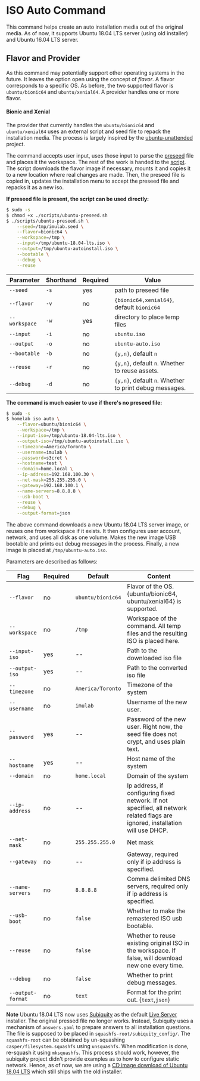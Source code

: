 # ISO Auto Command

This command helps create an auto installation media out of the original media. As of now, it supports
Ubuntu 18.04 LTS server (using old installer) and Ubuntu 16.04 LTS server.

## Flavor and Provider

As this command may potentially support other operating systems in the future. It leaves the option open using the 
concept of _flavor_. A flavor corresponds to a specific OS. As before, the two supported flavor is `ubuntu/bionic64` and
`ubuntu/xenial64`. A provider handles one or more flavor.

#### Bionic and Xenial

The provider that currently handles the `ubuntu/bionic64` and `ubuntu/xenial64`
uses an external script and seed file to repack the installation media. The process is largely inspired by the 
[ubuntu-unattended](https://github.com/netson/ubuntu-unattended) project.

The command accepts user input, uses those input to parse the [preseed](https://www.debian.org/releases/wheezy/example-preseed.txt) 
file and places it the workspace. The rest of the work is handed to the [script](https://github.com/imulab/homelab/blob/master/iso/auto/ubuntu/ubuntu-auto.sh). 
The script downloads the flavor image if necessary, mounts it and copies it to a new location where real changes are made. 
Then, the preseed file is copied in, updates the installation menu to accept the preseed file and repacks it as a new iso.

**If preseed file is present, the script can be used directly:**

```bash
$ sudo -s
$ chmod +x ./scripts/ubuntu-preseed.sh
$ ./scripts/ubuntu-preseed.sh \
    --seed=/tmp/imulab.seed \
    --flavor=bionic64 \
    --workspace=/tmp \
    --input=/tmp/ubuntu-18.04-lts.iso \
    --output=/tmp/ubuntu-autoinstall.iso \
    --bootable \
    --debug \
    --reuse
```

|Parameter|Shorthand|Required|Value|
|---|---|---|---|
|`--seed`|`-s`|yes|path to preseed file|
|`--flavor`|`-v`|no|`{bionic64,xenial64}`, default `bionic64`|
|`--workspace`|`-w`|yes|directory to place temp files|
|`--input`|`-i`|no|`ubuntu.iso`|
|`--output`|`-o`|no|`ubuntu-auto.iso`|
|`--bootable`|`-b`|no|`{y,n}`, default `n`|
|`--reuse`|`-r`|no|`{y,n}`, default `n`. Whether to reuse assets.|
|`--debug`|`-d`|no|`{y,n}`, default `n`. Whether to print debug messages.|

**The command is much easier to use if there's no preseed file:**

```bash
$ sudo -s
$ homelab iso auto \
    --flavor=ubuntu/bionic64 \
    --workspace=/tmp \
    --input-iso=/tmp/ubuntu-18.04-lts.iso \
    --output-iso=/tmp/ubuntu-autoinstall.iso \
    --timezone=America/Toronto \
    --username=imulab \
    --password=s3cret \
    --hostname=test \
    --domain=home.local \
    --ip-address=192.168.100.30 \
    --net-mask=255.255.255.0 \
    --gateway=192.168.100.1 \
    --name-servers=8.8.8.8 \
    --usb-boot \
    --reuse \
    --debug \
    --output-format=json
```

The above command downloads a new Ubuntu 18.04 LTS server image, or reuses one from workspace if it exists. It then configures
user account, network, and uses all disk as one volume. Makes the new image USB bootable and prints out debug messages in the
process. Finally, a new image is placed at `/tmp/ubuntu-auto.iso`.

Parameters are described as follows:

|Flag|Required|Default|Content|
|---|---|---|---|
|`--flavor`|no|`ubuntu/bionic64`|Flavor of the OS. {ubuntu/bionic64, ubuntu/xenial64} is supported.|
|`--workspace`|no|`/tmp`|Workspace of the command. All temp files and the resulting ISO is placed here.|
|`--input-iso`|yes|--|Path to the downloaded iso file|
|`--output-iso`|yes|--|Path to the converted iso file|
|`--timezone`|no|`America/Toronto`|Timezone of the system|
|`--username`|no|`imulab`|Username of the new user.|
|`--password`|yes|--|Password of the new user. Right now, the seed file does not crypt, and uses plain text.|
|`--hostname`|yes|--|Host name of the system|
|`--domain`|no|`home.local`|Domain of the system|
|`--ip-address`|no|--|Ip address, if configuring fixed network. If not specified, all network related flags are ignored, installation will use DHCP.|
|`--net-mask`|no|`255.255.255.0`|Net mask|
|`--gateway`|no|--|Gateway, required only if ip address is specified.|
|`--name-servers`|no|`8.8.8.8`|Comma delimited DNS servers, required only if ip address is specified.|
|`--usb-boot`|no|`false`|Whether to make the remastered ISO usb bootable.|
|`--reuse`|no|`false`|Whether to reuse existing original ISO in the workspace. If false, will download new one every time.|
|`--debug`|no|`false`|Whether to print debug messages.|
|`--output-format`|no|`text`|Format for the print out. {`text`,`json`}|

**Note** Ubuntu 18.04 LTS now uses [Subiquity](https://github.com/CanonicalLtd/subiquity) as the default 
[Live Server](http://releases.ubuntu.com/bionic/) installer. The original pressed file no longer works. Instead, Subiquity
uses a mechanism of `answers.yaml` to prepare answers to all installation questions. The file is supposed to be placed in
`squashfs-root/subiquity_config/`. The `squashfs-root` can be obtained by un-squashing `casper/filesystem.squashfs` using 
`unsquashfs`. When modification is done, re-squash it using `mksquashfs`. This process should work, however, the subiquity
project didn't provide examples as to how to configure static network. Hence, as of now, we are using a 
[CD image download of Ubuntu 18.04 LTS](http://cdimage.ubuntu.com/ubuntu/releases/18.04/release/ubuntu-18.04.2-server-amd64.iso) which still ships with the old installer. 